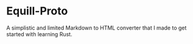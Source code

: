 # Equill-Proto

 A simplistic and limited Markdown to HTML converter that I made to get started with learning Rust.
